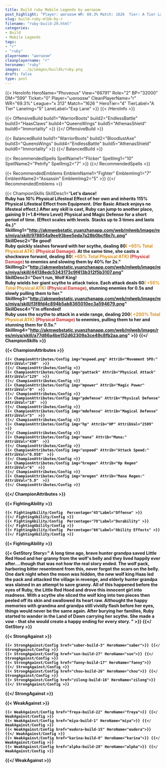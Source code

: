 ```yaml
---
title: Build ruby Mobile Legends by ωαrɢαѕм
post_highlight: "Player: ωαrɢαѕм WR: 69.3% Match: 1626  Tier: A Tier Lane: Exp Lane"
slug: build-ruby-mlbb-by-r
filename: "ruby-build-29.html"
categories: 
- Build 
- Mobile Legends
tags: 
- "r"
- "ruby"
playername: "ωαrɢαѕм"
cleanplayername: "r"
heroname: "ruby"
images: ../p/images/buildk/ruby.png
draft: false
type: post
---
```


{{< HeroInfo HeroName="Phoveous" View="66791" Role="2" BP="32000" DM="599" Ticket="0" Player="ωαrɢαѕм" CleanPlayerName="r" WR="69.3%" League="x 313" Match="1626 " HeroTier="4" TierLabel="A Tier" LaneImg="5" LaneLabel="Exp Lane" >}} {{< /HeroInfo >}}
 
{{< OffensiveBuild build1="WarriorBoots"  build2="EndlessBattle" build3="HaasClaws" build4="QueensWings" build5="AthenasShield" build6="Immortality" >}} {{</ OffensiveBuild >}}  

{{< BalancedBuild build1="WarriorBoots"  build2="BloodlustAxe" build3="QueensWings" build4="EndlessBattle" build5="AthenasShield" build6="Immortality" >}} {{</ BalancedBuild >}}  

{{< RecommendedSpells SpellName1="Flicker" SpellImg1="10" SpellName2="Petrify" SpellImg2="7" >}} {{</ RecommendedSpells >}}   

{{< RecommendedEmblems EmblemName1="Fighter" EmblemImg1="7" EmblemName2="Assassin" EmblemImg2="5" >}} {{</ RecommendedEmblems >}}   

{{< ChampionSkills SkillDesc1="<b>Let's dance!<br>Ruby has 10% Physical Lifesteal Effect of her own and inherits 115% Physical Lifesteal Effect from Equipment. (Her Basic Attack enjoys no lifesteal effect.) After any skill is cast, Ruby can jump to another place, gaining 9 (+1.8*Hero Level) Physical and Magic Defense for a short period of time. (Effect scales with levels. Stacks up to 3 times and lasts 4s.)" SkillImg1="http://akmwebstatic.yuanzhanapp.com/web/mlweb/image/res/miya/skill/978854a9ee93bee5eda7a28b0bcf8e7c.png"  SkillDesc2="<b>Be good!<br>Ruby quickly slashes forward with her scythe, dealing 80<font color='#D58E1F'>( +65% Total Physical ATK)</font> <font color='#C53535'>(Physical Damage)</font>. At the same time, she casts a shockwave forward, dealing 80<font color='#D58E1F'>( +65% Total Physical ATK)</font> <font color='#C53535'>(Physical Damage)</font> to enemies and slowing them by 40% for 2s." SkillImg2="http://akmwebstatic.yuanzhanapp.com/web/mlweb/image/res/miya/skill/44138edc5343173c9f413b312f5b3107.png"  SkillDesc3="<b>Don't run, Wolf King!<br>Ruby wields her giant scythe to attack twice. Each attack deals 60<font color='#D58E1F'>( +55% Total Physical ATK)</font> <font color='#C53535'>(Physical Damage)</font>, stunning enemies for 0.5s and slowly pulling them to her." SkillImg3="http://akmwebstatic.yuanzhanapp.com/web/mlweb/image/res/miya/skill/f3f8fd4c894b5ab8365010ec3a594679.png"  SkillDesc4="<b>I'm offended!<br>Ruby uses the scythe to attack in a wide range, dealing 200<font color='#D58E1F'>( +200% Total Physical ATK)</font> <font color='#C53535'>(Physical Damage)</font> to enemies, pulling them to her and stunning them for 0.5s." SkillImg4="http://akmwebstatic.yuanzhanapp.com/web/mlweb/image/res/miya/skill/a77d86a4be152d62309a3ce49c8fb2aa.png"  >}} {{</ ChampionSkills >}}
	

{{< ChampionAttributes >}}

	{{< ChampionAttributes/Config img="mspeed.png" Attrib="Movement SPD:" AttribVal="260"  >}} 
	{{</ ChampionAttributes/Config >}}
	{{< ChampionAttributes/Config img="pattack" Attrib="Physical Attack" AttribVal="129"  >}} 
	{{</ ChampionAttributes/Config >}}
	{{< ChampionAttributes/Config img="mpower" Attrib="Magic Power" AttribVal="0"  >}} 
	{{</ ChampionAttributes/Config >}}
	{{< ChampionAttributes/Config img="pdefense" Attrib="Physical Defense" AttribVal="18"  >}} 
	{{</ ChampionAttributes/Config >}}
	{{< ChampionAttributes/Config img="mdefense" Attrib="Magical Defense" AttribVal="5"  >}} 
	{{</ ChampionAttributes/Config >}}
	{{< ChampionAttributes/Config img="hp" Attrib="HP" AttribVal="2509"  >}} 
	{{</ ChampionAttributes/Config >}}
	{{< ChampionAttributes/Config img="mana" Attrib="Mana:" AttribVal="430"  >}} 
	{{</ ChampionAttributes/Config >}}
	{{< ChampionAttributes/Config img="aspeed" Attrib="Attack Speed:" AttribVal="0.858"  >}} 
	{{</ ChampionAttributes/Config >}}
	{{< ChampionAttributes/Config img="hregen" Attrib="Hp Regen" AttribVal="6"  >}} 
	{{</ ChampionAttributes/Config >}}
	{{< ChampionAttributes/Config img="mregen" Attrib="Mana Regen:" AttribVal="5.8"  >}} 
	{{</ ChampionAttributes/Config >}}
	
	
{{</ ChampionAttributes >}}


{{< FightingAbility >}}

	{{< FightingAbility/Config  Percentage="45"Label="Offense" >}} 
	{{</ FightingAbility/Config >}}		
	{{< FightingAbility/Config  Percentage="78"Label="Durability" >}} 
	{{</ FightingAbility/Config >}}
	{{< FightingAbility/Config  Percentage="66"Label="Ability Effects" >}} 
	{{</ FightingAbility/Config >}}
	
{{< FightingAbility >}}

{{< GetStory Story=" A long time ago, brave hunter grandpa saved Little Red Hood and her granny from the wolf\'s belly and they lived happily ever after....though that was not how the real story ended. The wolf pack, harboring bitter resentment from this, never forgot the scars on the belly. One dark night when the moon was hidden, the new wolf king Haas led the pack and attacked the village in revenge, and elderly hunter grandpa was slained in an attempt to save granny. All of this happened before the eyes of Ruby, the Little Red Hood and drove this innocent girl into madness. With a scythe she sliced the wolf king into two pieces then peeled off its skin and swallowed its heart raw. Althought the happy memories with grandma and grandpa still vividly flash before her eyes, things would never be the same again. After burying her families, Ruby started to wander in the Land of Dawn carrying her scythe. She made a vow - that she would create a happy ending for every story. " >}}  {{</ GetStory >}}

{{< StrongAgainst >}}

	{{< StrongAgainst/Config href="saber-build-3" HeroName="saber">}} {{</ StrongAgainst/Config >}}
	{{< StrongAgainst/Config href="sun-build-27" HeroName="sun">}} {{</ StrongAgainst/Config >}}
	{{< StrongAgainst/Config href="fanny-build-17" HeroName="fanny">}} {{</ StrongAgainst/Config >}}
	{{< StrongAgainst/Config href="chou-build-26" HeroName="chou">}} {{</ StrongAgainst/Config >}}
	{{< StrongAgainst/Config href="zilong-build-16" HeroName="zilong">}} {{</ StrongAgainst/Config >}}
	
{{</ StrongAgainst >}}

{{< WeakAgainst >}}

	{{< WeakAgainst/Config href="freya-build-22" HeroName="freya">}} {{</ WeakAgainst/Config >}}
	{{< WeakAgainst/Config href="miya-build-1" HeroName="miya">}} {{</ WeakAgainst/Config >}}
	{{< WeakAgainst/Config href="eudora-build-15" HeroName="eudora">}} {{</ WeakAgainst/Config >}}
	{{< WeakAgainst/Config href="karina-build-8" HeroName="karina">}} {{</ WeakAgainst/Config >}}
	{{< WeakAgainst/Config href="alpha-build-28" HeroName="alpha">}} {{</ WeakAgainst/Config >}}
	
{{</ WeakAgainst >}}
